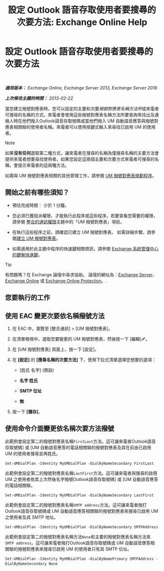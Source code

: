 ﻿---
title: '設定 Outlook 語音存取使用者要搜尋的次要方法: Exchange Online Help'
TOCTitle: 設定 Outlook 語音存取使用者要搜尋的次要方法
ms:assetid: 5cd4e0a0-d023-45a1-aa3c-b8dea6ec6d72
ms:mtpsurl: https://technet.microsoft.com/zh-tw/library/Aa998311(v=EXCHG.150)
ms:contentKeyID: 52062332
ms.date: 05/23/2018
mtps_version: v=EXCHG.150
ms.translationtype: MT
---

# 設定 Outlook 語音存取使用者要搜尋的次要方法

 

_**適用版本：** Exchange Online, Exchange Server 2013, Exchange Server 2016_

_**上次修改主題的時間：** 2013-02-22_

當您建立撥號對應表時，您可以設定的主要和次要*撥號對應表名稱方法所*或來電者可搜尋的名稱的方式。來電者會使用這些撥號對應表名稱方法所要查詢來找出及連絡人時在他們撥入Outlook語音存取號碼或當他們撥入 UM 自動語音應答與撥號對應表相關聯的使用者名稱。來電者可以使用按鍵式輸入來尋找已啟用 UM 的使用者。


> [!NOTE]  
> 如果<strong>沒有任何</strong>選取第二種方式，讓來電者在搜尋的名稱為僅搜尋名稱的主要方法會提供來電者想要尋找使用者。如果您設定這兩個主要和次要方式來電者可搜尋的名稱，會提示來電者的這兩種方法。




如需與 UM 撥號對應表相關的其他管理工作，請參閱 [UM 撥號對應表規劃程序](um-dial-plan-procedures-exchange-2013-help.md)。

## 開始之前有哪些須知？

  - 預估完成時間： 少於 1 分鐘。

  - 您必須已獲指派權限，才能執行此程序或這些程序。若要查看您需要的權限，請參閱 [整合的通訊權限](unified-messaging-permissions-exchange-2013-help.md)主題中的「UM 撥號對應表」項目。

  - 在執行這些程序之前，請確認已建立 UM 撥號對應表。 如需詳細步驟，請參閱[建立 UM 撥號對應表](create-a-um-dial-plan-exchange-2013-help.md)。

  - 如需適用於此主題中程序的快速鍵相關資訊，請參閱 [Exchange 系統管理中心的鍵盤快速鍵](keyboard-shortcuts-in-the-exchange-admin-center-exchange-online-protection-help.md)。


> [!TIP]  
> 有問題嗎？在 Exchange 論壇中尋求協助。 論壇的網址為：<a href="https://go.microsoft.com/fwlink/p/?linkid=60612">Exchange Server</a>、 <a href="https://go.microsoft.com/fwlink/p/?linkid=267542">Exchange Online</a> 或 <a href="https://go.microsoft.com/fwlink/p/?linkid=285351">Exchange Online Protection</a>。.




## 您要執行的工作

## 使用 EAC 變更次要依名稱撥號方法

1.  在 EAC 中，瀏覽至 \[整合通訊\] \> \[UM 撥號對應表\]。

2.  在清單檢視中，選取您要變更的 UM 撥號對應表，然後按一下 \[編輯\]![編輯圖示](images/JJ218640.6f53ccb2-1f13-4c02-bea0-30690e6ea71d(EXCHG.150).gif "編輯圖示")。

3.  在 \[UM 撥號對應表\] 頁面上，按一下 \[設定\]。

4.  在 **\[設定\]** 的 **\[搜尋名稱的次要方法\]** 下，使用下拉式清單選擇您想要的選項：
    
      - \[姓氏 名字\] (預設)
    
      - **名字 姓氏**
    
      - **SMTP 位址**
    
      - **無**

5.  按一下 **\[儲存\]**。

## 使用命令介面變更依名稱次要方法撥號

此範例會設定第二的撥號對應表名稱`FirstLast`方法。這可讓來電者Outlook語音存取號碼\] 或 \[UM 自動語音應答的電話相關聯的撥號對應表及其在前由已啟用 UM 的使用者搜尋並再姓氏。

    Set-UMDialPlan -Identity MyUMDialPlan -DialByNameSecondary FirstLast

此範例會設定第二的撥號對應表名稱`LastFirst`方法。這可讓來電者與搜尋的啟用 UM 之使用者依其上次然後名字撥號Outlook語音存取號碼\] 或 \[UM 自動語音應答的電話相關聯。

    Set-UMDialPlan -Identity MyUMDialPlan -DialByNameSecondary LastFirst 

此範例會設定第二的撥號對應表名稱`SMTP address`方法。這可讓來電者撥打Outlook語音存取號碼或 UM 自動語音應答相關聯的撥號對應表來搜尋已啟用 UM 之使用者及其 SMTP 地址。

    Set-UMDialPlan -Identity MyUMDialPlan -DialByNameSecondary SMTPAddress 

此範例會設定第二的撥號對應表名稱方法`None`和主要的撥號對應表名稱方法來`SMTP address`。這可讓來電者撥打Outlook語音存取號碼或 UM 自動語音應答相關聯的撥號對應表來搜尋已啟用 UM 的使用者只有其 SMTP 位址。

    Set-UMDialPlan -Identity MyUMDialPlan -DialByNamePrimary SMTPAddress -DialByNameSecondary None

